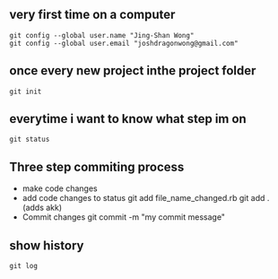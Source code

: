 very first time on a computer
-----------------------------

    git config --global user.name "Jing-Shan Wong"
    git config --global user.email "joshdragonwong@gmail.com"

once every new project inthe project folder
----------------------------------------------
    git init
    
everytime i want to know what step im on
-----------------------------------------
    git status

Three step commiting process
----------------------------
* make code changes
* add code changes to status
    git add file_name_changed.rb
    git add . (adds akk)
* Commit changes
    git commit -m "my commit message"

show history
-----------

    git log